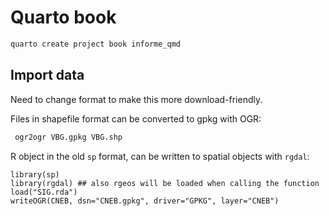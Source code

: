 # Quarto book

```sh
quarto create project book informe_qmd
```

## Import data

Need to change format to make this more download-friendly.

Files in shapefile format can be converted to gpkg with OGR:
```sh
 ogr2ogr VBG.gpkg VBG.shp
```

R object in the old `sp` format, can be written to spatial objects with `rgdal`:

```{r}
library(sp)
library(rgdal) ## also rgeos will be loaded when calling the function 
load("SIG.rda")
writeOGR(CNEB, dsn="CNEB.gpkg", driver="GPKG", layer="CNEB")
```